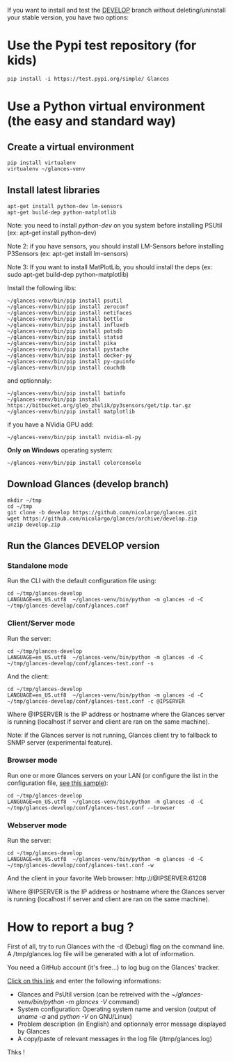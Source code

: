 If you want to install and test the [DEVELOP](https://github.com/nicolargo/glances/tree/develop) branch without deleting/uninstall your stable version, you have two options:

# Use the Pypi test repository (for kids)

    pip install -i https://test.pypi.org/simple/ Glances

# Use a Python virtual environment (the easy and standard way)

## Create a virtual environment

    pip install virtualenv
    virtualenv ~/glances-venv

## Install latest libraries

    apt-get install python-dev lm-sensors 
    apt-get build-dep python-matplotlib

Note: you need to install _python-dev_ on you system before installing PSUtil (ex: apt-get install python-dev)

Note 2: if you have sensors, you should install LM-Sensors before installing P3Sensors (ex: apt-get install lm-sensors)

Note 3: If you want to install MatPlotLib, you should install the deps (ex: sudo apt-get build-dep python-matplotlib)

Install the following libs:

    ~/glances-venv/bin/pip install psutil
    ~/glances-venv/bin/pip install zeroconf
    ~/glances-venv/bin/pip install netifaces
    ~/glances-venv/bin/pip install bottle
    ~/glances-venv/bin/pip install influxdb
    ~/glances-venv/bin/pip install potsdb
    ~/glances-venv/bin/pip install statsd
    ~/glances-venv/bin/pip install pika
    ~/glances-venv/bin/pip install pystache
    ~/glances-venv/bin/pip install docker-py
    ~/glances-venv/bin/pip install py-cpuinfo
    ~/glances-venv/bin/pip install couchdb

and optionnaly:

    ~/glances-venv/bin/pip install batinfo
    ~/glances-venv/bin/pip install https://bitbucket.org/gleb_zhulik/py3sensors/get/tip.tar.gz
    ~/glances-venv/bin/pip install matplotlib

if you have a NVidia GPU add:

    ~/glances-venv/bin/pip install nvidia-ml-py

**Only on Windows** operating system:

    ~/glances-venv/bin/pip install colorconsole

## Download Glances (develop branch)

    mkdir ~/tmp
    cd ~/tmp
    git clone -b develop https://github.com/nicolargo/glances.git
    wget https://github.com/nicolargo/glances/archive/develop.zip
    unzip develop.zip 

## Run the Glances DEVELOP version

### Standalone mode

Run the CLI with the default configuration file using:

    cd ~/tmp/glances-develop
    LANGUAGE=en_US.utf8  ~/glances-venv/bin/python -m glances -d -C ~/tmp/glances-develop/conf/glances.conf

### Client/Server mode

Run the server:

    cd ~/tmp/glances-develop
    LANGUAGE=en_US.utf8  ~/glances-venv/bin/python -m glances -d -C ~/tmp/glances-develop/conf/glances-test.conf -s

And the client:

    cd ~/tmp/glances-develop
    LANGUAGE=en_US.utf8  ~/glances-venv/bin/python -m glances -d -C ~/tmp/glances-develop/conf/glances-test.conf -c @IPSERVER

Where @IPSERVER is the IP address or hostname where the Glances server is running (localhost if server and client are ran on the same machine).

Note: if the Glances server is not running, Glances client try to fallback to SNMP server (experimental feature).

### Browser mode

Run one or more Glances servers on your LAN (or configure the list in the configuration file, [see this sample](https://github.com/nicolargo/glances/blob/develop/conf/glances-test.conf)):

    cd ~/tmp/glances-develop
    LANGUAGE=en_US.utf8  ~/glances-venv/bin/python -m glances -d -C ~/tmp/glances-develop/conf/glances-test.conf --browser

### Webserver mode

Run the server:

    cd ~/tmp/glances-develop
    LANGUAGE=en_US.utf8  ~/glances-venv/bin/python -m glances -d -C ~/tmp/glances-develop/conf/glances-test.conf -w

And the client in your favorite Web browser: http://@IPSERVER:61208

Where @IPSERVER is the IP address or hostname where the Glances server is running (localhost if server and client are ran on the same machine).

# How to report a bug ?

First of all, try to run Glances with the -d (Debug) flag on the command line. A /tmp/glances.log file will be generated with a lot of information.

You need a GitHub account (it's free...) to log bug on the Glances' tracker.

[Click on this link](https://github.com/nicolargo/glances/issues/new) and enter the following informations:

* Glances and PsUtil version (can be retreived with the _~/glances-venv/bin/python -m glances -V_ command)
* System configuration: Operating system name and version (output of _uname -a_ and _python -V_ on GNU/Linux)
* Problem description (in English) and optionnaly error message displayed by Glances
* A copy/paste of relevant messages in the log file (/tmp/glances.log)

Thks !